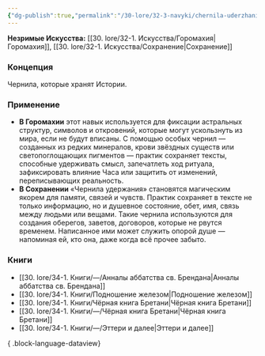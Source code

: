 ```yaml
---
{"dg-publish":true,"permalink":"/30-lore/32-3-navyki/chernila-uderzhaniya/","tags":["незримое/навык"]}
---
```


**Незримые Искусства:** [[30. lore/32-1. Искусства/Горомахия\|Горомахия]], [[30. lore/32-1. Искусства/Сохранение\|Сохранение]]
### Концепция
Чернила, которые хранят Истории.
### Применение
- **В Горомахии** этот навык используется для фиксации астральных структур, символов и откровений, которые могут ускользнуть из мира, если не будут вписаны. С помощью особых чернил — созданных из редких минералов, крови звёздных существ или светопоглощающих пигментов — практик сохраняет тексты, способные удерживать смысл, запечатлеть ход ритуала, зафиксировать влияние Часа или защитить от изменений, переписывающих реальность.
- **В Сохранении** «Чернила удержания» становятся магическим якорем для памяти, связей и чувств. Практик сохраняет в тексте не только информацию, но и душевное состояние, обет, имя, связь между людьми или вещами. Такие чернила используются для создания оберегов, заветов, договоров, которые не рвутся временем. Написанное ими может служить опорой душе — напоминая ей, кто она, даже когда всё прочее забыто.
### Книги
- [[30. lore/34-1. Книги/—/Анналы аббатства св. Брендана\|Анналы аббатства св. Брендана]]
- [[30. lore/34-1. Книги/Подношение железом\|Подношение железом]]
- [[30. lore/34-1. Книги/Чёрная книга Бретани\|Чёрная книга Бретани]]
- [[30. lore/34-1. Книги/—/Чёрная книга Бретани\|Чёрная книга Бретани]]
- [[30. lore/34-1. Книги/—/Эттери и далее\|Эттери и далее]]

{ .block-language-dataview}
